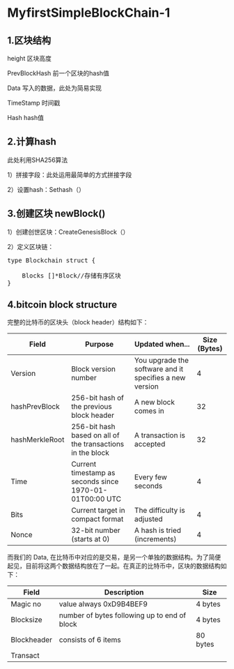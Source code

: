 # MyfirstSimpleBlockChain-1

## 1.区块结构

  height           区块高度
  
  PrevBlockHash    前一个区块的hash值
  
  Data             写入的数据，此处为简易实现
  
  TimeStamp        时间戳
  
  Hash             hash值
  
## 2.计算hash

  此处利用SHA256算法
  
  1）拼接字段：此处运用最简单的方式拼接字段
  
  2）设置hash：Sethash（）
  
## 3.创建区块 newBlock()

  1）创建创世区块：CreateGenesisBlock（）
  
  2）定义区块链：
  <pre>type Blockchain struct {
  
	Blocks []*Block//存储有序区块	
}</pre>

## 4.bitcoin block structure
完整的比特币的区块头（block header）结构如下：

|Field	|Purpose|Updated when...|Size (Bytes)|
|-------|-------|---------------|------------|
|Version|Block version number|	You upgrade the software and it specifies a new version	|4|
|hashPrevBlock	|256-bit hash of the previous block header	|A new block comes in	|32|
|hashMerkleRoot|	256-bit hash based on all of the transactions in the block|	A transaction is accepted	|32|
|Time|	Current timestamp as seconds since 1970-01-01T00:00 UTC	|Every few seconds	|4|
|Bits|	Current target in compact format	|The difficulty is adjusted	|4|
|Nonce|	32-bit number (starts at 0)	|A hash is tried (increments)	|4|

而我们的 Data, 在比特币中对应的是交易，是另一个单独的数据结构。为了简便起见，目前将这两个数据结构放在了一起。在真正的比特币中，区块的数据结构如下：

|Field|	Description|	Size|
|---|---|---|
|Magic no|	value always 0xD9B4BEF9|	4 bytes|
|Blocksize	|number of bytes following up to end of block|	4 bytes|
|Blockheader	|consists of 6 items|	80 bytes|
Transact|		|           |
